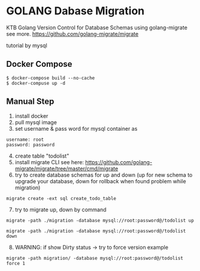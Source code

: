 # GOLANG Dabase Migration 
KTB Golang Version Control for Database Schemas
using golang-migrate
see more. https://github.com/golang-migrate/migrate

tutorial by mysql
## Docker Compose
``` 
$ docker-compose build --no-cache
$ docker-compuse up -d
```
## Manual Step
1. install docker
2. pull mysql image
3. set username & pass word for mysql container as 
```
username: root
password: password
```
4. create table "todolist"
5. install migrate CLI see here: https://github.com/golang-migrate/migrate/tree/master/cmd/migrate
6. try to create database schemas for up and down (up for new schema to upgrade your database, down for rollback when found problem while migration)
```
migrate create -ext sql create_todo_table
```
7. try to migrate up, down by command
```
migrate -path ./migration -database mysql://root:password@/todolist up
```
```
migrate -path ./migration -database mysql://root:password@/todolist down
```
8. WARNING: if show Dirty status -> try to force version 
example
```
migrate -path migration/ -database mysql://root:password@/todolist force 1
```